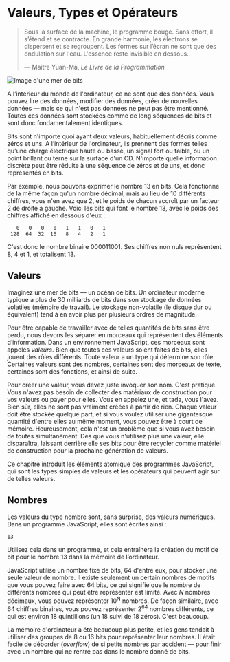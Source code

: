 # Valeurs, Types et Opérateurs

> Sous la surface de la machine, le programme bouge. Sans effort, il s’étend et se contracte. En grande harmonie, les électrons se dispersent et se regroupent. Les formes sur l’écran ne sont que des ondulation sur l'eau. L'essence reste invisible en dessous.
>
> — Maître Yuan-Ma, *Le Livre de la Programmation*

![Image d'une mer de bits](https://eloquentjavascript.net/img/chapter_picture_1.jpg)

A l’intérieur du monde de l'ordinateur, ce ne sont que des données. Vous pouvez lire des données, modifier des données, créer de nouvelles données — mais ce qui n'est pas données ne peut pas être mentionné. Toutes ces données sont stockées comme de long séquences de bits et sont donc fondamentalement identiques.

Bits sont n'importe quoi ayant deux valeurs, habituellement décris comme zéros et uns. A l’intérieur de l'ordinateur, ils prennent des formes telles qu'une charge électrique haute ou basse, un signal fort ou faible, ou un point brillant ou terne sur la surface d'un CD. N'importe quelle information discrète peut être réduite à une séquence de zéros et de uns, et donc représentés en bits.

Par exemple, nous pouvons exprimer le nombre 13 en bits. Cela fonctionne de la même façon qu'un nombre décimal, mais au lieu de 10 différents chiffres, vous n'en avez que 2, et le poids de chacun accroît par un facteur 2 de droite à gauche. Voici les bits qui font le nombre 13, avec le poids des chiffres affiché en dessous d'eux :

```
   0   0   0   0   1   1   0   1
 128  64  32  16   8   4   2   1
```

C'est donc le nombre binaire 000011001. Ses chiffres non nuls représentent 8, 4 et 1, et totalisent 13. 

## Valeurs

Imaginez une mer de bits — un océan de bits. Un ordinateur moderne typique a plus de 30 milliards de bits dans son stockage de données volatiles (mémoire de travail). Le stockage non-volatile (le disque dur ou équivalent) tend à en avoir plus par plusieurs ordres de magnitude.

Pour être capable de travailler avec de telles quantités de bits sans être perdu, nous devons les séparer en morceaux qui représentent des éléments d’information. Dans un environnement JavaScript, ces morceaux sont appelés *valeurs*. Bien que toutes ces valeurs soient faites de bits, elles jouent des rôles différents. Toute valeur a un type qui détermine son rôle. Certaines valeurs sont des nombres, certaines sont des morceaux de texte, certaines sont des fonctions, et ainsi de suite.

Pour créer une valeur, vous devez juste invoquer son nom. C'est pratique. Vous n'avez pas besoin de collecter des matériaux de construction pour vos valeurs ou payer pour elles. Vous en appelez une, et tada, vous l'avez. Bien sûr, elles ne sont pas vraiment créées à partir de rien. Chaque valeur doit être stockée quelque part, et si vous voulez utiliser une gigantesque quantité d'entre elles au même moment, vous pouvez être à court de mémoire. Heureusement, cela n'est un problème que si vous avez besoin de toutes simultanément. Des que vous n'utilisez plus une valeur, elle disparaîtra, laissant derrière elle ses bits pour être recycler comme matériel de construction pour la prochaine génération de valeurs.

Ce chapitre introduit les éléments atomique des programmes JavaScript, qui sont les types simples de valeurs et les opérateurs qui peuvent agir sur de telles valeurs.

## Nombres

Les valeurs du type nombre sont, sans surprise, des valeurs numériques. Dans un programme JavaScript, elles sont écrites ainsi :

```
13
```

Utilisez cela dans un programme, et cela entraînera la création du motif de bit pour le nombre 13 dans la mémoire de l’ordinateur.

JavaScript utilise un nombre fixe de bits, 64 d'entre eux, pour stocker une seule valeur de nombre. Il existe seulement un certain nombres de motifs que vous pouvez faire avec 64 bits, ce qui signifie que le nombre de différents nombres qui peut être représenter est limité. Avec *N* nombres décimaux, vous pouvez représenter 10<sup>N</sup> nombres. De façon similaire, avec 64 chiffres binaires, vous pouvez représenter 2<sup>64</sup> nombres différents, ce qui est environ 18 quintillions (un 18 suivi de 18 zéros). C'est beaucoup.

La mémoire d'ordinateur a été beaucoup plus petite, et les gens tendait à utiliser des groupes de 8 ou 16 bits pour représenter leur nombres. Il était facile de déborder (*overflow*) de si petits nombres par accident — pour finir avec un nombre qui ne rentre pas dans le nombre donné de bits.